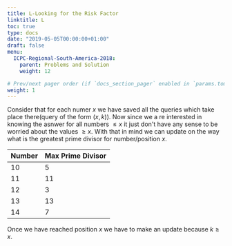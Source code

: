 ```yaml
---
title: L-Looking for the Risk Factor
linktitle: L
toc: true
type: docs
date: "2019-05-05T00:00:00+01:00"
draft: false
menu:
  ICPC-Regional-South-America-2018:
    parent: Problems and Solution
    weight: 12

# Prev/next pager order (if `docs_section_pager` enabled in `params.toml`)
weight: 1
---
```

Consider that for each numer $x$ we have saved all the queries which take place there(query of the form $(x,k)$). Now since we a re interested in knowing the asnwer for all numbers $\leq x$ it just don't have any sense to be worried about the values $\geq x$. With that in mind we can update on the way what is the greatest prime divisor for number/position $x$.

| Number | Max Prime Divisor |
|--------|-------------------|
| 10 | 5 |
| 11 | 11|
|12  | 3 |
| 13 | 13|
| 14 | 7 |

Once we have reached position $x$ we have to make an update because $k\geq x$. 

